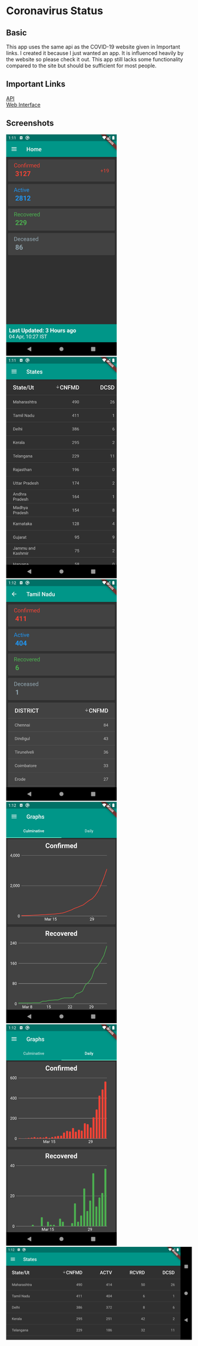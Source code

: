 # Coronavirus Status
## Basic
This app uses the same api as the COVID-19 website given in Important links. I created it because I just wanted an app.
It is influenced heavily by the website so please check it out. This app still lacks some functionality compared to the site but should be sufficient for most people.

## Important Links
[API](https://api.covid19india.org/)  
[Web Interface](https://www.covid19india.org/)

## Screenshots
<img src="screenshots/Screenshot_1585986112.png" width="300" />
<img src="screenshots/Screenshot_1585986117.png" width="300" />
<img src="screenshots/Screenshot_1585986135.png" width="300" />
<img src="screenshots/Screenshot_1585986140.png" width="300" />
<img src="screenshots/Screenshot_1585986143.png" width="300" />
<br/>
<img src="screenshots/Screenshot_1585986121.png" width="1500" />